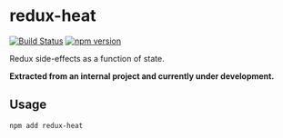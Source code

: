 # redux-heat

[![Build Status](https://travis-ci.org/pirelenito/redux-heat.svg)](https://travis-ci.org/pirelenito/redux-heat)
[![npm version](https://badge.fury.io/js/redux-heat.svg)](https://badge.fury.io/js/redux-heat)

Redux side-effects as a function of state.

**Extracted from an internal project and currently under development.**

## Usage

```bash
npm add redux-heat
```
